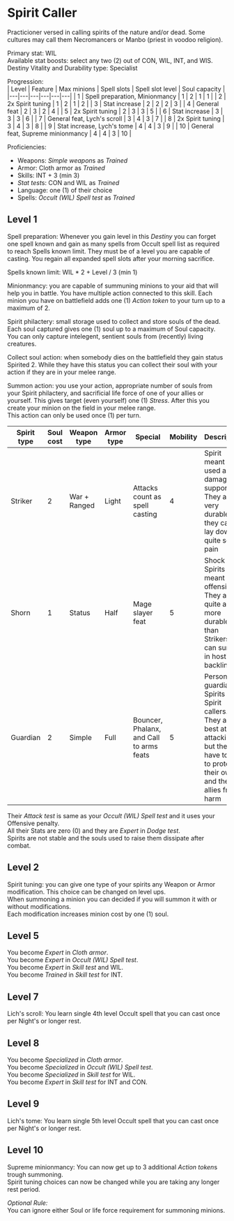 # Spirit Caller

Practicioner versed in calling spirits of the nature and/or dead. Some cultures may call them Necromancers or Manbo (priest in voodoo religion).

Primary stat: WIL  
Available stat boosts: select any two (2) out of  CON, WIL, INT, and WIS.  
Destiny Vitality and Durability type: Specialist

Progression:  
| Level | Feature | Max minions | Spell slots | Spell slot level | Soul capacity |
|---|---|---|---|---|---|
| 1 | Spell preparation, Minionmancy | 1 | 2 | 1 | 1 |
| 2 | 2x Spirit tuning | 1 | 2 | 1 | 2 |
| 3 | Stat increase | 2 | 2 | 2 | 3 |
| 4 | General feat | 2 | 3 | 2 | 4 |
| 5 | 2x Spirit tuning | 2 | 3 | 3 | 5 |
| 6 | Stat increase | 3 | 3 | 3 | 6 |
| 7 | General feat, Lych's scroll | 3 | 4 | 3 | 7 |
| 8 | 2x Spirit tuning | 3 | 4 | 3 | 8 |
| 9 | Stat increase, Lych's tome | 4 | 4 | 3 | 9 |
| 10 | General feat, Supreme minionmancy | 4 | 4 | 3 | 10 |

Proficiencies:
- Weapons: *Simple weapon*s as *Trained*
- Armor: Cloth armor as *Trained*
- Skills: INT + 3 (min 3)
- *Stat test*s: CON and WIL as *Trained*
- Language: one (1) of their choice
- Spells: *Occult (WIL) Spell test* as *Trained*

## Level 1

Spell preparation: Whenever you gain level in this *Destiny* you can forget one spell known and gain as many spells from Occult spell list as required to reach Spells known limit. They must be of a level you are capable of casting. You regain all expanded spell slots after your morning sacrifice.

Spells known limit: WIL * 2 + Level / 3 (min 1)

Minionmancy: you are capable of summuning minions to your aid that will help you in battle. You have multiple action connected to this skill. Each minion you have on battlefield adds one (1) *Action token* to your turn up to a maximum of 2.

Spirit philactery: small storage used to collect and store souls of the dead. Each soul captured gives one (1) soul up to a maximum of Soul capacity. You can only capture intelegent, sentient souls from (recently) living creatures.

Collect soul action: when somebody dies on the battlefield they gain status Spirited 2. While they have this status you can collect their soul with your action if they are in your melee range.

Summon action: you use your action, appropriate number of souls from your Spirit philactery, and sacrificial life force of one of your allies or yourself. This gives target (even yourself) one (1) *Stress*. After this you create your minion on the field in your melee range.  
This action can only be used once (1) per turn.

| Spirit type | Soul cost | Weapon type | Armor type | Special | Mobility | Description |
|---|---|---|---|---|---|---|
| Striker | 2 | War + Ranged | Light | Attacks count as spell casting | 4 | Spirit meant to be used as damage support. They aren't very durable but they can lay down quite some pain |
| Shorn | 1 | Status | Half | Mage slayer feat | 5 | Shock unit Spirits meant for offensive. They are quite a bit more durable than Strikers and can survive in hostile backline |
| Guardian | 2 | Simple | Full | Bouncer, Phalanx, and Call to arms feats | 5 | Personal guardian Spirits of Spirit callers. They aren't best at attacking but they have tools to protect their owner and their allies from harm |

Their *Attack test* is same as your *Occult (WIL) Spell test* and it uses your Offensive penalty.  
All their Stats are zero (0) and they are *Expert* in *Dodge test*.  
Spirits are not stable and the souls used to raise them dissipate after combat.

## Level 2

Spirit tuning: you can give one type of your spirits any Weapon or Armor modification. This choice can be changed on level ups.  
When summoning a minion you can decided if you will summon it with or without modifications.  
Each modification increases minion cost by one (1) soul.

## Level 5

You become *Expert* in *Cloth armor*.  
You become *Expert* in *Occult (WIL) Spell test*.  
You become *Expert* in *Skill test* and WIL.  
You become *Trained* in *Skill test* for INT. 

## Level 7

Lich's scroll: You learn single 4th level Occult spell that you can cast once per Night's or longer rest.

## Level 8

You become *Specialized* in *Cloth armor*.  
You become *Specialized* in *Occult (WIL) Spell test*.  
You become *Specialized* in *Skill test* for WIL.  
You become *Expert* in *Skill test* for INT and CON.  

## Level 9

Lich's tome: You learn single 5th level Occult spell that you can cast once per Night's or longer rest.

## Level 10


Supreme minionmancy: You can now get up to 3 additional *Action token*s trough summoning.  
Spirit tuning choices can now be changed while you are taking any longer rest period.

*Optional Rule:*  
You can ignore either Soul or life force requirement for summoning minions.